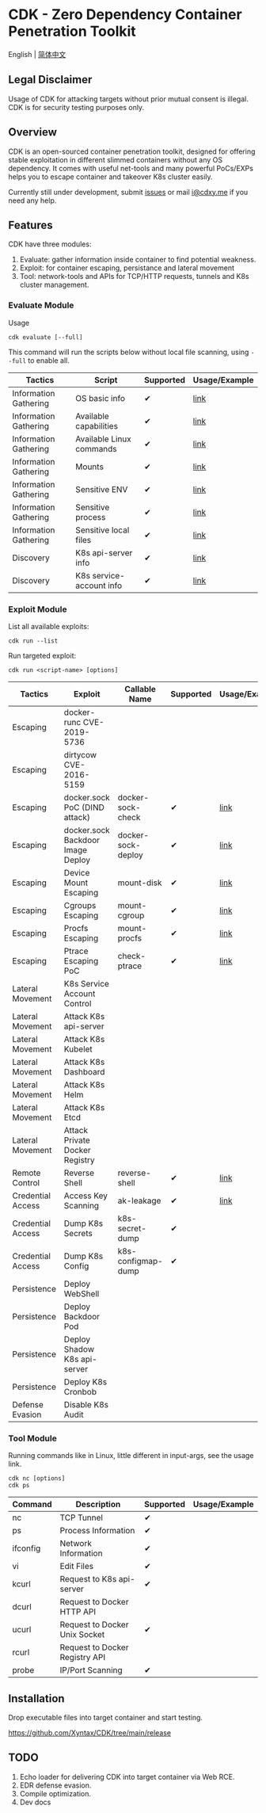 # CDK - Zero Dependency Container Penetration Toolkit

English | [简体中文](https://github.com/Xyntax/CDK/wiki/CDK-Home-CN)

## Legal Disclaimer
Usage of CDK for attacking targets without prior mutual consent is illegal.
CDK is for security testing purposes only.

## Overview

CDK is an open-sourced container penetration toolkit, designed for offering stable exploitation in different slimmed containers without any OS dependency. It comes with useful net-tools and many powerful PoCs/EXPs helps you to escape container and takeover K8s cluster easily.

Currently still under development, submit [issues](https://github.com/Xyntax/CDK/issues) or mail <i@cdxy.me> if you need any help. 

## Features

CDK have three modules:

1. Evaluate: gather information inside container to find potential weakness. 
2. Exploit: for container escaping, persistance and lateral movement
3. Tool: network-tools and APIs for TCP/HTTP requests, tunnels and K8s cluster management.

### Evaluate Module

Usage 
```
cdk evaluate [--full]
```
This command will run the scripts below without local file scanning, using `--full` to enable all.

|Tactics|Script|Supported|Usage/Example|
|---|---|---|---|
|Information Gathering|OS basic info|✔|[link](https://github.com/Xyntax/CDK/wiki/Evaluate:-System-Info)|
|Information Gathering|Available capabilities|✔|[link](https://github.com/Xyntax/CDK/wiki/Evaluate:-Commands-and-Capabilities)|
|Information Gathering|Available Linux commands|✔|[link](https://github.com/Xyntax/CDK/wiki/Evaluate:-Commands-and-Capabilities)|
|Information Gathering|Mounts|✔|[link](https://github.com/Xyntax/CDK/wiki/Evaluate:-Mounts)|
|Information Gathering|Sensitive ENV|✔|[link](https://github.com/Xyntax/CDK/wiki/Evaluate:-Services)|
|Information Gathering|Sensitive process|✔|[link](https://github.com/Xyntax/CDK/wiki/Evaluate:-Services)|
|Information Gathering|Sensitive local files|✔|[link](https://github.com/Xyntax/CDK/wiki/Evaluate:-Sensitive-Files)|
|Discovery|K8s api-server info|✔|[link](https://github.com/Xyntax/CDK/wiki/Evaluate:-K8s-API-Server)|
|Discovery|K8s service-account info|✔|[link](https://github.com/Xyntax/CDK/wiki/Evaluate:-K8s-Service-Account)|

### Exploit Module

List all available exploits:
```
cdk run --list
```

Run targeted exploit:
```
cdk run <script-name> [options]
```

|Tactics|Exploit|Callable Name|Supported|Usage/Example|
|---|---|---|---|---|
|Escaping|docker-runc CVE-2019-5736||||
|Escaping|dirtycow CVE-2016-5159||||
|Escaping|docker.sock PoC (DIND attack)|docker-sock-check|✔|[link](https://github.com/Xyntax/CDK/wiki/Exploit:-docker-sock-check)|
|Escaping|docker.sock Backdoor Image Deploy|docker-sock-deploy|✔|[link](https://github.com/Xyntax/CDK/wiki/Exploit:-docker-sock-deploy)|
|Escaping|Device Mount Escaping|mount-disk|✔|[link](https://github.com/Xyntax/CDK/wiki/Exploit:-mount-disk)|
|Escaping|Cgroups Escaping|mount-cgroup|✔|[link](https://github.com/Xyntax/CDK/wiki/Exploit:-mount-cgroup)|
|Escaping|Procfs Escaping|mount-procfs|✔|[link](https://github.com/Xyntax/CDK/wiki/Exploit:-mount-procfs)|
|Escaping|Ptrace Escaping PoC|check-ptrace|✔|[link](https://github.com/Xyntax/CDK/wiki/Exploit:-check-ptrace)|
|Lateral Movement|K8s Service Account Control||||
|Lateral Movement|Attack K8s api-server||||
|Lateral Movement|Attack K8s Kubelet||||
|Lateral Movement|Attack K8s Dashboard||||
|Lateral Movement|Attack K8s Helm||||
|Lateral Movement|Attack K8s Etcd||||
|Lateral Movement|Attack Private Docker Registry||||
|Remote Control|Reverse Shell|reverse-shell|✔|[link](https://github.com/Xyntax/CDK/wiki/Exploit:-reverse-shell)|
|Credential Access|Access Key Scanning|ak-leakage|✔|[link](https://github.com/Xyntax/CDK/wiki/Exploit:-ak-leakage)|
|Credential Access|Dump K8s Secrets|k8s-secret-dump|✔||
|Credential Access|Dump K8s Config|k8s-configmap-dump|✔||
|Persistence|Deploy WebShell||||
|Persistence|Deploy Backdoor Pod||||
|Persistence|Deploy Shadow K8s api-server||||
|Persistence|Deploy K8s Cronbob||||
|Defense Evasion|Disable K8s Audit||||


### Tool Module

Running commands like in Linux, little different in input-args, see the usage link.
```
cdk nc [options]
cdk ps
```

|Command|Description|Supported|Usage/Example|
|---|---|---|---|
|nc|TCP Tunnel|✔||
|ps|Process Information|✔||
|ifconfig|Network Information|✔||
|vi|Edit Files|✔||
|kcurl|Request to K8s api-server|✔||
|dcurl|Request to Docker HTTP API|||
|ucurl|Request to Docker Unix Socket|✔||
|rcurl|Request to Docker Registry API|||
|probe|IP/Port Scanning|✔||

## Installation
Drop executable files into target container and start testing.

https://github.com/Xyntax/CDK/tree/main/release

## TODO

1. Echo loader for delivering CDK into target container via Web RCE. 
2. EDR defense evasion.
3. Compile optimization.
4. Dev docs